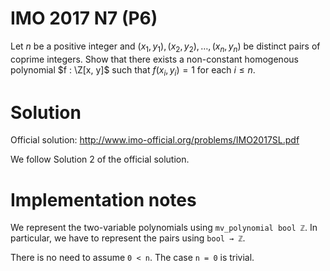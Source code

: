 # IMO 2017 N7 (P6)

Let $n$ be a positive integer and $(x_1, y_1), (x_2, y_2), \ldots, (x_n, y_n)$ be distinct pairs of coprime integers.
Show that there exists a non-constant homogenous polynomial $f : \Z[x, y]$ such that $f(x_i, y_i) = 1$ for each $i \leq n$.



# Solution

Official solution: <http://www.imo-official.org/problems/IMO2017SL.pdf>

We follow Solution 2 of the official solution.



# Implementation notes

We represent the two-variable polynomials using `mv_polynomial bool ℤ`.
In particular, we have to represent the pairs using `bool → ℤ`.

There is no need to assume `0 < n`.
The case `n = 0` is trivial.
